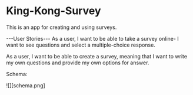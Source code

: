 # King-Kong-Survey

This is an app for creating and using surveys.

---User Stories---
As a user, I want to be able to take a survey online- I want to see questions and select a multiple-choice response. 

As a user, I want to be able to create a survey, meaning that I want to write my own questions and provide my own options for answer.

Schema:

![][schema.png]
